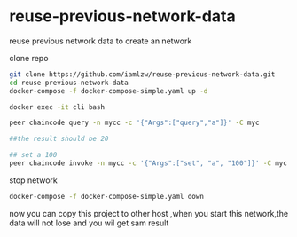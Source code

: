 # reuse-previous-network-data
reuse previous network data to create an network

clone repo

```bash
git clone https://github.com/iamlzw/reuse-previous-network-data.git
cd reuse-previous-network-data
docker-compose -f docker-compose-simple.yaml up -d 

docker exec -it cli bash

peer chaincode query -n mycc -c '{"Args":["query","a"]}' -C myc

##the result should be 20

## set a 100
peer chaincode invoke -n mycc -c '{"Args":["set", "a", "100"]}' -C myc

```
stop network

```bash
docker-compose -f docker-compose-simple.yaml down
```
now you can copy this project to other host ,when you start this network,the data will not lose and you wil get sam result


